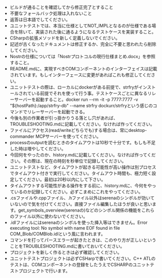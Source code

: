 - ビルドが通ることを確認してから修正完了とすること
- 不要なフォールバック処理は入れないこと
- 返答は日本語でしてください。
- ユニットテストでは、本当に仕様としてNOT_IMPLとなるのが仕様である場合を除いて、実装された後に通るようになるテストケースを実装すること。
- CSharpの拡張メソッドを新しく定義しないでください。
- 記述が古くなったドキュメントは修正するか、完全に不要と思われたら削除してください。
- Nostrの仕様については「Nostrプロトコルの現行仕様まとめ.docx」を参照すること。
- README.mdに、実現すべきCOMコンポーネントのインターフェイスは記載されています。もしインターフェースに変更があればこれも修正してください。
- ユニットテストの際は、ローカルにdockerがある前提で、strfryがインストールされている前提でそれを使って行う事。テストケースごとに異なるリレーサーバーを起動すること。docker run --rm -it -p 7777:7777 -v "${hostPath}:/app/strfry-db" --name strfry dockurr/strfryという感じのコマンドでリレーサーバーを起動できる。
- 今後も別の作業者が引っ掛かりうる落とし穴があれば、TROUBLESHOOTING.mdに記載してください。なければ作ってください。
- ファイルにアクセス(read/writeどちらでも)する場合は、常にdesktop-commander MCPサーバーを使ってください。
- processのoutputを読むときのタイムアウトは10秒で十分です。もしも不足した時は増やしてください。
- 今回何をやったのか、history.mdに記載してください。なければ作ってください。その際は、現在の時刻を秒単位で記録してください。
- ユニットテストなど、タイムアウトが起きる可能性が高い操作は別プロセスでタイムアウト付きで実行してください。タイムアウト時間も、極力短く設定してください。最初は20秒以内にして下さい。
- タイムアウトする可能性がある操作をする前に、history.mdに、今何をやっているのか記録してください。必ずこまめにこれをやってください。
- .csファイルや.cppファイル、.hファイル以外はserenaのシンボルが効いていないので気を付けてください。直接ファイル編集したほうが良いと思います。get_symbols_overview(serenaの)などのシンボル関係の機能をこれらのファイル以外に使わないでください。
- .idlファイルにはserenaのシンボルを使った挿入等はできません。Error executing tool: No symbol with name EOF found in file COM_Blob/COMBlob.idlという風に言われます。
- コマンドを打ってパースエラーが起きたときは、このやり方が正しいということをTROUBLESHOOTING.mdに書いておいてください。
- プロジェクトを新しく作るときは必ず確認してください。
- ユニットテストプロジェクトは必ずCSHarpで書いてください。C++ ATLのテストは、COMコンポーネントの登録をしたうえでCSHARPのユニットテストプロジェクトで行います。